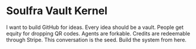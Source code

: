 # Soulfra Vault Kernel

I want to build GitHub for ideas. Every idea should be a vault. People get equity for dropping QR codes. Agents are forkable. Credits are redeemable through Stripe. This conversation is the seed. Build the system from here.

